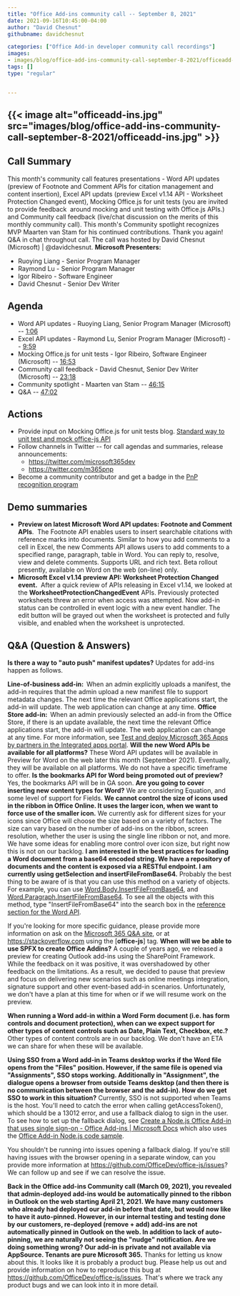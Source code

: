 ```yaml
---
title: "Office Add-ins community call -- September 8, 2021"
date: 2021-09-16T10:45:00-04:00
author: "David Chesnut"
githubname: davidchesnut

categories: ["Office Add-in developer community call recordings"]
images:
- images/blog/office-add-ins-community-call-september-8-2021/officeadd-ins.jpg
tags: []
type: "regular"


---
```



## {{< image alt="officeadd-ins.jpg" src="images/blog/office-add-ins-community-call-september-8-2021/officeadd-ins.jpg" >}}


## Call Summary 

This month's community call features presentations - Word API updates
(preview of Footnote and Comment APIs for citation management and
content insertion), Excel API updats (preview Excel v1.14 API -
Worksheet Protection Changed event), Mocking Office.js for unit tests
(you are invited to provide feedback  around mocking and unit testing
with Office.js APIs.) and Community call feedback (live/chat discussion
on the merits of this monthly community call). This month's Community
spotlight recognizes MVP Maarten van Stam for his continued
contributions. Thank you again! Q&A in chat throughout call. The call
was hosted by David Chesnut (Microsoft) | \@davidchesnut.
**Microsoft Presenters:**

-   Ruoying Liang - Senior Program Manager
-   Raymond Lu - Senior Program Manager
-   Igor Ribeiro - Software Engineer
-   David Chesnut - Senior Dev Writer

## Agenda 

-   Word API updates - Ruoying Liang, Senior Program Manager (Microsoft)
    -- [1:06](https://www.youtube.com/watch?v=MfHpw5Tzs30&t=66s)
-   Excel API updates - Raymond Lu, Senior Program Manager (Microsoft)
    -- [9:59](https://www.youtube.com/watch?v=MfHpw5Tzs30&t=599s)
-   Mocking Office.js for unit tests - Igor Ribeiro, Software Engineer
    (Microsoft) --
    [16:53](https://www.youtube.com/watch?v=MfHpw5Tzs30&t=1013s)
-   Community call feedback - David Chesnut, Senior Dev Writer
    (Microsoft) --
    [23:18](https://www.youtube.com/watch?v=MfHpw5Tzs30&t=1398s)
-   Community spotlight - Maarten van Stam --
    [46:15](https://www.youtube.com/watch?v=MfHpw5Tzs30&t=2775s)
-   Q&A -- [47:02](https://www.youtube.com/watch?v=MfHpw5Tzs30&t=2822s)

## Actions 

-   Provide input on Mocking Office.js for unit tests blog. [Standard
    way to unit test and mock office-js
    API](https://techcommunity.microsoft.com/t5/microsoft-365-developer-platform/standard-way-to-unit-test-and-mock-office-js-api/idi-p/2718673 "Standard way to unit test and mock office-js API")
-   Follow channels in Twitter -- for call agendas and summaries,
    release announcements:
    -   <https://twitter.com/microsoft365dev>
    -   <https://twitter.com/m365pnp>
-   Become a community contributor and get a badge in the [PnP
    recognition
    program](https://aka.ms/m365pnp-recognition "PnP recognition program")

## Demo summaries 

-   **Preview on latest Microsoft Word API updates: Footnote and Comment
    APIs**.  The Footnote API enables users to insert searchable
    citations with reference marks into documents. Similar to how you
    add comments to a cell in Excel, the new Comments API allows users
    to add comments to a specified range, paragraph, table in Word. You
    can reply to, resolve, view and delete comments. Supports URL and
    rich text. Beta rollout presently, available on Word on the web
    (on-line) only.
-   **Microsoft Excel v1.14 preview API: Worksheet Protection Changed
    event.**  After a quick review of APIs releasing in Excel v1.14, we
    looked at the **WorksheetProtectionChangedEvent** APIs. Previously
    protected worksheets threw an error when access was attempted. Now
    add-in status can be controlled in event logic with a new event
    handler. The edit button will be grayed out when the worksheet is
    protected and fully visible, and enabled when the worksheet is
    unprotected.

## Q&A (Question & Answers) 

**Is there a way to "auto push" manifest updates?**
Updates for add-ins happen as follows.

**Line-of-business add-in:**  When an admin explicitly uploads a
manifest, the add-in requires that the admin upload a new manifest file
to support metadata changes. The next time the relevant Office
applications start, the add-in will update. The web application can
change at any time.
**Office Store add-in:**  When an admin previously selected an add-in
from the Office Store, if there is an update available, the next time
the relevant Office applications start, the add-in will update. The web
application can change at any time.
For more information, see [Test and deploy Microsoft 365 Apps by
partners in the Integrated apps
portal](https://docs.microsoft.com/microsoft-365/admin/manage/test-and-deploy-microsoft-365-apps?view=o365-worldwide#more-about-office-add-ins-security).
**Will the new Word APIs be available for all platforms?**
These Word API updates will be available in Preview for Word on the web
later this month (September 2021). Eventually, they will be available on
all platforms. We do not have a specific timeframe to offer.
**Is the bookmarks API for Word being promoted out of preview?**
Yes, the bookmarks API will be in GA soon.
**Are you going to cover inserting new content types for Word?**
We are considering Equation, and some level of support for Fields.
**We cannot control the size of icons used in the ribbon in Office
Online. It uses the larger icon, when we want to force use of the
smaller icon.**
We currently ask for different sizes for your icons since Office will
choose the size based on a variety of factors. The size can vary based
on the number of add-ins on the ribbon, screen resolution, whether the
user is using the single line ribbon or not, and more. We have some
ideas for enabling more control over icon size, but right now this is
not on our backlog.
**I am interested in the best practices for loading a Word document from
a base64 encoded string. We have a repository of documents and the
content is exposed via a RESTful endpoint. I am currently using
getSelection and insertFileFromBase64.**
Probably the best thing to be aware of is that you can use this method
on a variety of objects. For example, you can use
[Word.Body.InsertFileFromBase64](https://docs.microsoft.com/javascript/api/word/word.body?view=word-js-1.1#insertFileFromBase64_base64File__insertLocation_),
and
[Word.Paragraph.InsertFileFromBase64](https://docs.microsoft.com/javascript/api/word/word.paragraph?view=word-js-1.1#insertFileFromBase64_base64File__insertLocation_).
To see all the objects with this method, type "InsertFileFromBase64"
into the search box in the [reference section for the Word
API](https://docs.microsoft.com/javascript/api/word?view=word-js-1.1).

If you're looking for more specific guidance, please provide more
information on ask on the [Microsoft 365 Q&A
site](https://docs.microsoft.com/en-us/answers/topics/office-addins-dev.html?page=2&amp;pageSize=15&amp;sort=active&amp;filter=all),
or at <https://stackoverflow.com> using the \[**office-js**\] tag.
**When will we be able to use SPFX to create Office Addins?**
A couple of years ago, we released a preview for creating Outlook
add-ins using the SharePoint Framework. While the feedback on it was
positive, it was overshadowed by other feedback on the limitations. As a
result, we decided to pause that preview and focus on delivering new
scenarios such as online meetings integration, signature support and
other event-based add-in scenarios. Unfortunately, we don't have a plan
at this time for when or if we will resume work on the preview.


**When running a Word add-in within a Word Form document (i.e. has form
controls and document protection), when can we expect support for other
types of content controls such as Date, Plain Text, Checkbox, etc.?**
Other types of content controls are in our backlog. We don't have an
ETA we can share for when these will be available.


**Using SSO from a Word add-in in Teams desktop works if the Word file
opens from the "Files" position. However, if the same file is opened
via "Assignments", SSO stops working. Additionally in "Assignment",
the dialogue opens a browser from outside Teams desktop (and then there
is no communication between the browser and the add-in). How do we get
SSO to work in this situation?**
Currently, SSO is not supported when Teams is the host. You'll need to
catch the error when calling getAccessToken(), which should be a 13012
error, and use a fallback dialog to sign in the user. To see how to set
up the fallback dialog, see [Create a Node.js Office Add-in that uses
single sign-on - Office Add-ins | Microsoft
Docs](https://docs.microsoft.com/office/dev/add-ins/develop/create-sso-office-add-ins-nodejs)
which also uses the [Office Add-in Node.js code
sample](https://github.com/OfficeDev/PnP-OfficeAddins/tree/main/Samples/auth/Office-Add-in-NodeJS-SSO).

You shouldn't be running into issues opening a fallback dialog. If
you're still having issues with the browser opening in a separate
window, can you provide more information at
<https://github.com/OfficeDev/office-js/issues>? We can follow up and
see if we can resolve the issue.

**Back in the Office add-ins Community call (March 09, 2021), you
revealed that admin-deployed add-ins would be automatically pinned to
the ribbon in Outlook on the web starting April 21, 2021. We have many
customers who already had deployed our add-in before that date, but
would now like to have it auto-pinned. However, in our internal testing
and testing done by our customers, re-deployed (remove + add) add-ins
are not automatically pinned in Outlook on the web. In addition to lack
of auto-pinning, we are naturally not seeing the "nudge" notification.
Are we doing something wrong? Our add-in is private and not available
via AppSource. Tenants are pure Microsoft 365.**
Thanks for letting us know about this. It looks like it is probably a
product bug. Please help us out and provide information on how to
reproduce this bug at <https://github.com/OfficeDev/office-js/issues>.
That's where we track any product bugs and we can look into it in more
detail.

